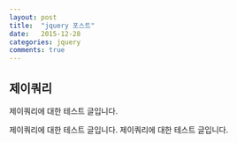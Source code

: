 ```yaml
---
layout: post
title:  "jquery 포스트"
date:   2015-12-28
categories: jquery
comments: true
---
```


## 제이쿼리

제이쿼리에 대한 테스트 글입니다.

제이쿼리에 대한 테스트 글입니다.
제이쿼리에 대한 테스트 글입니다.